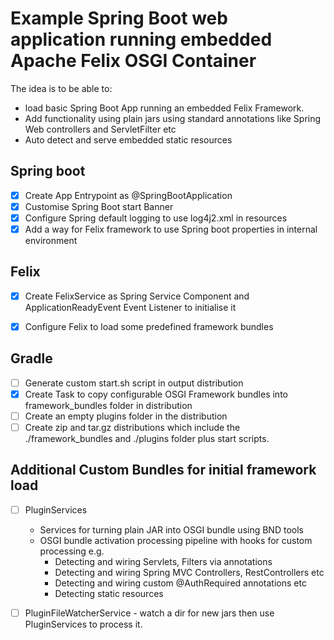 # Example Spring Boot web application running embedded Apache Felix OSGI Container

>> 
The idea is to be able to:
* load basic Spring Boot App running an embedded Felix Framework.
* Add functionality using plain jars using standard annotations like Spring Web controllers and ServletFilter etc
* Auto detect and serve embedded static resources


## Spring boot
- [x] Create App Entrypoint as @SpringBootApplication
- [x] Customise Spring Boot start Banner
- [x] Configure Spring default logging to use log4j2.xml in resources
- [x] Add a way for Felix framework to use Spring boot properties in internal environment

## Felix
- [x] Create FelixService as Spring Service Component and ApplicationReadyEvent Event Listener to initialise it
- [x] Configure Felix to load some predefined framework bundles


## Gradle
- [ ] Generate custom start.sh script in output distribution
- [x] Create Task to copy configurable OSGI Framework bundles into framework_bundles folder in distribution
- [ ] Create an empty plugins folder in the distribution
- [ ] Create zip and tar.gz distributions which include the ./framework_bundles and ./plugins folder plus start scripts.

## Additional Custom Bundles for initial framework load
- [ ] PluginServices 
	- Services for turning plain JAR into OSGI bundle using BND tools
	- OSGI bundle activation processing pipeline with hooks for custom processing e.g.
		- Detecting and wiring Servlets, Filters via annotations
		- Detecting and wiring Spring MVC Controllers, RestControllers etc
		- Detecting and wiring custom @AuthRequired annotations etc
		- Detecting static resources
	
- [ ] PluginFileWatcherService - watch a dir for new jars then use PluginServices to process it.